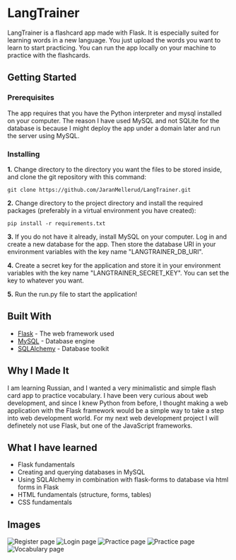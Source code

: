# LangTrainer
LangTrainer is a flashcard app made with Flask. It is especially suited for learning words in a new language. You just upload the words you want to learn to start practicing. You can run the app locally on your machine to practice with the flashcards.

## Getting Started
### Prerequisites
The app requires that you have the Python interpreter and mysql installed on your computer. The reason I have used MySQL and not SQLite for the database is because I might deploy the app under a domain later and run the server using MySQL.

### Installing
**1.** Change directory to the directory you want the files to be stored inside, and clone the git repository with this command:
```
git clone https://github.com/JaranMellerud/LangTrainer.git
```
**2.** Change directory to the project directory and install the required packages (preferably in a virtual environment you have created):
```
pip install -r requirements.txt
```
**3.** If you do not have it already, install MySQL on your computer. Log in and create a new database for the app. Then store the database URI in your environment variables with the key name "LANGTRAINER_DB_URI".

**4.** Create a secret key for the application and store it in your environment variables with the key name "LANGTRAINER_SECRET_KEY". You can set the key to whatever you want.

**5.** Run the run.py file to start the application!

## Built With
* [Flask](https://flask.palletsprojects.com/en/1.1.x/) - The web framework used
* [MySQL](https://www.mysql.com/) - Database engine
* [SQLAlchemy](https://www.sqlalchemy.org/) - Database toolkit

## Why I Made It
I am learning Russian, and I wanted a very minimalistic and simple flash card app to practice vocabulary. I have been very curious about web development, and since I knew Python from before, I thought making a web application with the Flask framework would be a simple way to take a step into web development world. For my next web development project I will definetely not use Flask, but one of the JavaScript frameworks.

## What I have learned
* Flask fundamentals
* Creating and querying databases in MySQL
* Using SQLAlchemy in combination with flask-forms to database via html forms in Flask
* HTML fundamentals (structure, forms, tables)
* CSS fundamentals

## Images
![Register page](https://user-images.githubusercontent.com/56685171/79044564-1a3bdc00-7c06-11ea-8d6b-860560dbbb10.png)
![Login page](https://user-images.githubusercontent.com/56685171/79044591-43f50300-7c06-11ea-8aca-e137c46485ac.png)
![Practice page](https://user-images.githubusercontent.com/56685171/79044624-70108400-7c06-11ea-9b6d-400594c7c07e.png)
![Practice page](https://user-images.githubusercontent.com/56685171/79044657-96362400-7c06-11ea-8f29-6263df1bf5b0.png)
![Vocabulary page](https://user-images.githubusercontent.com/56685171/79044687-be258780-7c06-11ea-90eb-29ff2be98a1f.png)
